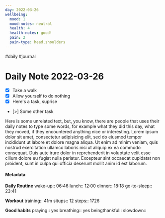```yaml
---
day: 2022-03-26
wellbeing:
  mood: 1
  mood-notes: neutral
  health: 4
  health-notes: good!
  pain: 2
  pain-type: head,shoulders
---
```

#daily #journal
# Daily Note 2022-03-26

- [x] Take a walk
- [x] Allow yourself to do nothing
- [x] Here's a task, suprise
- [>] Some other task

Here is some unrelated text, but, you know, there are people that uses their daily notes to type some words, for example what they did this day, what they moved, if they encountered anything nice or interesting. Lorem ipsum dolor sit amet, consectetur adipisicing elit, sed do eiusmod tempor incididunt ut labore et dolore magna aliqua. Ut enim ad minim veniam, quis nostrud exercitation ullamco laboris nisi ut aliquip ex ea commodo consequat. Duis aute irure dolor in reprehenderit in voluptate velit esse cillum dolore eu fugiat nulla pariatur. Excepteur sint occaecat cupidatat non proident, sunt in culpa qui officia deserunt mollit anim id est laborum.

#### Metadata

**Daily Routine**
wake-up:: 06:46
lunch:: 12:00
dinner:: 18:18
go-to-sleep:: 23:41

**Workout**
training:: 41m
situps:: 12
steps:: 1726

**Good habits**
praying:: yes
breathing:: yes
beingthankful:: 
slowdown:: 
